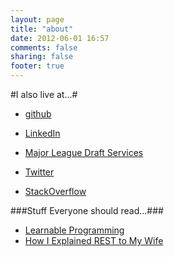 ```yaml
---
layout: page
title: "about"
date: 2012-06-01 16:57
comments: false
sharing: false
footer: true
---
```


#I also live at...#

* [github](https://github.com/ajonas04)

* [LinkedIn](http://www.linkedin.com/pub/adam-jonas/2a/518/677)

* [Major League Draft Services](http://mldraft.com)

* [Twitter](https://twitter.com/adamcjonas)

* [StackOverflow](http://stackoverflow.com/users/1496757/a-jonas)


###Stuff Everyone should read...###
  - [Learnable Programming](http://worrydream.com/LearnableProgramming/)
  - [How I Explained REST to My Wife](http://tomayko.com/writings/rest-to-my-wife)
